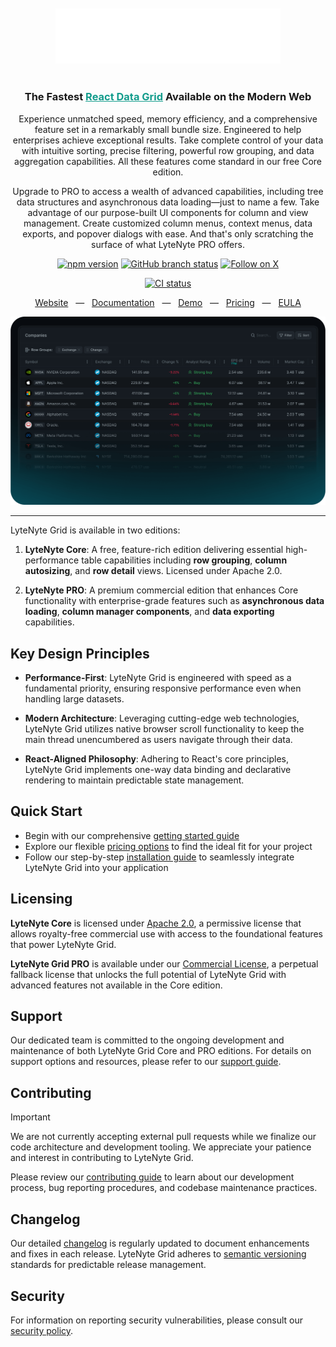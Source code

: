 <div align="center">
  <br><br>
  <picture>
    <source media="(prefers-color-scheme: dark)" srcset="./resources/lytenyte-dark.svg"/>
    <source media="(prefers-color-scheme: light)" srcset="./resources/lytenyte-light.svg"/>
    <img width="360" alt="Logo of LyteNyte Grid" src="./resources/lytenyte-dark.svg"/>
  </picture>
  <br><br>

  <h3>The Fastest <a style="color:#139C8C;" href="https://1771technologies.com">React Data Grid</a> 
   Available on the Modern Web
   </h3>

</div>
<div align="center">

Experience unmatched speed, memory efficiency, and a comprehensive feature set
in a remarkably small bundle size. Engineered to help enterprises achieve exceptional results.
Take complete control of your data with intuitive sorting, precise filtering, powerful
row grouping, and data aggregation capabilities. All these features come standard in our free Core edition.

Upgrade to PRO to access a wealth of advanced capabilities, including tree data structures and asynchronous data
loading—just to name a few. Take advantage of our purpose-built UI components
for column and view management. Create customized column menus, context menus,
data exports, and popover dialogs with ease. And that's only scratching the surface of what LyteNyte PRO offers.

</div>

<div align="center">

[![npm version](https://img.shields.io/npm/v/@1771technologies/lytenyte-grid-enterprise)](https://www.npmjs.com/package/@1771technologies/lytenyte-grid-enterprise)
[![GitHub branch status](https://img.shields.io/github/checks-status/1771-Technologies/lytenyte/HEAD)](https://github.com/1771-Technologies/lytenyte/HEAD/)
[![Follow on X](https://img.shields.io/twitter/follow/1771tech.svg?label=follow+1771tech)](https://x.com/1771tech)

<!-- [![OpenSSF Best Practices](https://www.bestpractices.dev/projects/TODO/badge)](https://www.bestpractices.dev/projects/TODO) -->

[![CI status](https://github.com/1771-Technologies/lytenyte/actions/workflows/release.yml/badge.svg?branch=main)](https://github.com/1771-Technologies/lytenyte/actions/workflows/release.yml?query=branch%3Amain)

</div>

<div align="center">

<a href="https://1771technologies.com">Website</a> &nbsp;&nbsp;—&nbsp;&nbsp; <a href="https://1771technologies.com/docs/intro-getting-started">Documentation</a> &nbsp;&nbsp;—&nbsp;&nbsp; <a href="https://1771technologies.com/demo">Demo</a> &nbsp;&nbsp;—&nbsp;&nbsp; <a href="https://1771technologies.com/pricing">Pricing</a> &nbsp;&nbsp;—&nbsp;&nbsp; <a href="https://1771technologies.com/eula">EULA</a>

</div>

![LyteNyte Logo](./resources/grid-snapshot.png)

---

LyteNyte Grid is available in two editions:

1. **LyteNyte Core**: A free, feature-rich edition delivering essential high-performance
   table capabilities including **row grouping**, **column autosizing**,
   and **row detail** views. Licensed under Apache 2.0.

2. **LyteNyte PRO**: A premium commercial edition that enhances Core
   functionality with enterprise-grade features such as **asynchronous data loading**,
   **column manager components**, and **data exporting** capabilities.

## Key Design Principles

- **Performance-First**: LyteNyte Grid is engineered with speed as a fundamental
  priority, ensuring responsive performance even when handling large datasets.

- **Modern Architecture**: Leveraging cutting-edge web technologies, LyteNyte
  Grid utilizes native browser scroll functionality to keep the main
  thread unencumbered as users navigate through their data.

- **React-Aligned Philosophy**: Adhering to React's core principles, LyteNyte Grid
  implements one-way data binding and declarative rendering to
  maintain predictable state management.

## Quick Start

- Begin with our comprehensive [getting started guide](https://www.1771technologies.com/docs/intro-getting-started)
- Explore our flexible [pricing options](https://www.1771technologies.com/pricing) to find the ideal fit for your project
- Follow our step-by-step [installation guide](https://www.1771technologies.com/docs/intro-installation) to seamlessly integrate LyteNyte Grid into your application

## Licensing

**LyteNyte Core** is licensed under [Apache 2.0](https://www.apache.org/licenses/LICENSE-2.0), a permissive license
that allows royalty-free commercial use with access to the foundational features that power LyteNyte Grid.

**LyteNyte Grid PRO** is available under our [Commercial License](https://www.1771technologies.com/eula), a perpetual
fallback license that unlocks the full potential of LyteNyte Grid with advanced features not available in the Core edition.

## Support

Our dedicated team is committed to the ongoing development and
maintenance of both LyteNyte Grid Core and PRO editions. For details on
support options and resources, please refer to our [support guide](https://www.1771technologies.com/support).

## Contributing

> [!IMPORTANT]
> We are not currently accepting external pull requests while we finalize our code
> architecture and development tooling. We appreciate your patience
> and interest in contributing to LyteNyte Grid.

Please review our [contributing guide](./CONTRIBUTING.md) to learn about our development
process, bug reporting procedures, and codebase maintenance practices.

## Changelog

Our detailed [changelog](https://www.1771technologies.com/docs/changelog/changelog) is regularly updated to
document enhancements and fixes in each release. LyteNyte Grid
adheres to [semantic versioning](https://semver.org/) standards for predictable release management.

## Security

For information on reporting security vulnerabilities,
please consult our [security policy](./SECURITY.md).
